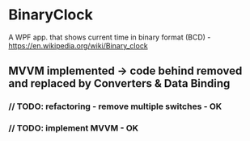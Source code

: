 # BinaryClock
A WPF app. that shows current time in binary format (BCD) - https://en.wikipedia.org/wiki/Binary_clock
## MVVM implemented -> code behind removed and replaced by Converters & Data Binding
### // TODO: refactoring - remove multiple switches - OK
### // TODO: implement MVVM - OK
